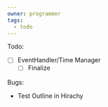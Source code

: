 ```yaml
---
owner: programmer
tags:
  - todo
---
```

Todo:
- [ ] EventHandler/Time Manager
	- [ ] Finalize

Bugs:
- Test Outline in Hirachy
